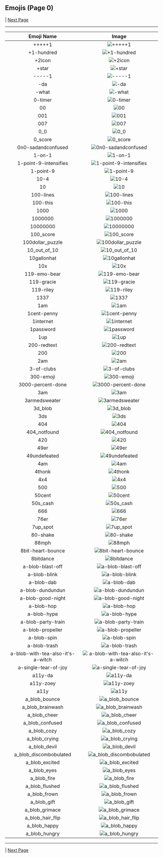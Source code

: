 
## Emojis (Page 0)


  | [Next Page](/docs/hc/page-a-0001.md)

<hr />

|Emoji Name|Image|
| :-: | :-: |
|+++++1| ![+++++1](/emojis/hc/+++++1.png)|
|+1-hundred| ![+1-hundred](/emojis/hc/+1-hundred.png)|
|+2icon| ![+2icon](/emojis/hc/+2icon.png)|
|+star| ![+star](/emojis/hc/+star.png)|
|-----1| ![-----1](/emojis/hc/-----1.png)|
|-da| ![-da](/emojis/hc/-da.png)|
|-what| ![-what](/emojis/hc/-what.png)|
|0-timer| ![0-timer](/emojis/hc/0-timer.png)|
|00| ![00](/emojis/hc/00.png)|
|001| ![001](/emojis/hc/001.png)|
|007| ![007](/emojis/hc/007.png)|
|0_0| ![0_0](/emojis/hc/0_0.gif)|
|0_score| ![0_score](/emojis/hc/0_score.gif)|
|0n0-sadandconfused| ![0n0-sadandconfused](/emojis/hc/0n0-sadandconfused.png)|
|1-on-1| ![1-on-1](/emojis/hc/1-on-1.png)|
|1-point-9-intensifies| ![1-point-9-intensifies](/emojis/hc/1-point-9-intensifies.gif)|
|1-point-9| ![1-point-9](/emojis/hc/1-point-9.png)|
|10-4| ![10-4](/emojis/hc/10-4.png)|
|10| ![10](/emojis/hc/10.gif)|
|100-lines| ![100-lines](/emojis/hc/100-lines.gif)|
|100-this| ![100-this](/emojis/hc/100-this.png)|
|1000| ![1000](/emojis/hc/1000.png)|
|1000000| ![1000000](/emojis/hc/1000000.png)|
|10000000| ![10000000](/emojis/hc/10000000.gif)|
|100_score| ![100_score](/emojis/hc/100_score.gif)|
|100dollar_puzzle| ![100dollar_puzzle](/emojis/hc/100dollar_puzzle.jpg)|
|10_out_of_10| ![10_out_of_10](/emojis/hc/10_out_of_10.gif)|
|10gallonhat| ![10gallonhat](/emojis/hc/10gallonhat.png)|
|10x| ![10x](/emojis/hc/10x.png)|
|119-emo-bear| ![119-emo-bear](/emojis/hc/119-emo-bear.jpg)|
|119-gracie| ![119-gracie](/emojis/hc/119-gracie.jpg)|
|119-riley| ![119-riley](/emojis/hc/119-riley.jpg)|
|1337| ![1337](/emojis/hc/1337.png)|
|1am| ![1am](/emojis/hc/1am.png)|
|1cent-penny| ![1cent-penny](/emojis/hc/1cent-penny.png)|
|1internet| ![1internet](/emojis/hc/1internet.png)|
|1password| ![1password](/emojis/hc/1password.png)|
|1up| ![1up](/emojis/hc/1up.png)|
|200-redtext| ![200-redtext](/emojis/hc/200-redtext.png)|
|200| ![200](/emojis/hc/200.jpg)|
|2am| ![2am](/emojis/hc/2am.png)|
|3-of-clubs| ![3-of-clubs](/emojis/hc/3-of-clubs.png)|
|300-emoji| ![300-emoji](/emojis/hc/300-emoji.jpg)|
|3000-percent-done| ![3000-percent-done](/emojis/hc/3000-percent-done.png)|
|3am| ![3am](/emojis/hc/3am.png)|
|3armedsweater| ![3armedsweater](/emojis/hc/3armedsweater.jpg)|
|3d_blob| ![3d_blob](/emojis/hc/3d_blob.png)|
|3ds| ![3ds](/emojis/hc/3ds.jpg)|
|404| ![404](/emojis/hc/404.png)|
|404_notfound| ![404_notfound](/emojis/hc/404_notfound.jpg)|
|420| ![420](/emojis/hc/420.png)|
|49er| ![49er](/emojis/hc/49er.png)|
|49undefeated| ![49undefeated](/emojis/hc/49undefeated.jpg)|
|4am| ![4am](/emojis/hc/4am.png)|
|4thonk| ![4thonk](/emojis/hc/4thonk.png)|
|4x4| ![4x4](/emojis/hc/4x4.png)|
|500| ![500](/emojis/hc/500.png)|
|50cent| ![50cent](/emojis/hc/50cent.png)|
|50s_cash| ![50s_cash](/emojis/hc/50s_cash.gif)|
|666| ![666](/emojis/hc/666.png)|
|76er| ![76er](/emojis/hc/76er.png)|
|7up_spot| ![7up_spot](/emojis/hc/7up_spot.png)|
|80-shake| ![80-shake](/emojis/hc/80-shake.gif)|
|88mph| ![88mph](/emojis/hc/88mph.gif)|
|8bit-heart-bounce| ![8bit-heart-bounce](/emojis/hc/8bit-heart-bounce.gif)|
|8bitdance| ![8bitdance](/emojis/hc/8bitdance.gif)|
|a-blob-blast-off| ![a-blob-blast-off](/emojis/hc/a-blob-blast-off.gif)|
|a-blob-blink| ![a-blob-blink](/emojis/hc/a-blob-blink.gif)|
|a-blob-dab| ![a-blob-dab](/emojis/hc/a-blob-dab.gif)|
|a-blob-dundundun| ![a-blob-dundundun](/emojis/hc/a-blob-dundundun.gif)|
|a-blob-good-night| ![a-blob-good-night](/emojis/hc/a-blob-good-night.gif)|
|a-blob-hop| ![a-blob-hop](/emojis/hc/a-blob-hop.gif)|
|a-blob-hype| ![a-blob-hype](/emojis/hc/a-blob-hype.gif)|
|a-blob-party-train| ![a-blob-party-train](/emojis/hc/a-blob-party-train.gif)|
|a-blob-propeller| ![a-blob-propeller](/emojis/hc/a-blob-propeller.gif)|
|a-blob-spin| ![a-blob-spin](/emojis/hc/a-blob-spin.gif)|
|a-blob-trash| ![a-blob-trash](/emojis/hc/a-blob-trash.gif)|
|a-blob-with-tea-also-it's-a-witch| ![a-blob-with-tea-also-it's-a-witch](/emojis/hc/a-blob-with-tea-also-it's-a-witch.png)|
|a-single-tear-of-joy| ![a-single-tear-of-joy](/emojis/hc/a-single-tear-of-joy.png)|
|a11y-da| ![a11y-da](/emojis/hc/a11y-da.png)|
|a11y-zoey| ![a11y-zoey](/emojis/hc/a11y-zoey.png)|
|a11y| ![a11y](/emojis/hc/a11y.png)|
|a_blob_bounce| ![a_blob_bounce](/emojis/hc/a_blob_bounce.gif)|
|a_blob_brainwash| ![a_blob_brainwash](/emojis/hc/a_blob_brainwash.gif)|
|a_blob_cheer| ![a_blob_cheer](/emojis/hc/a_blob_cheer.gif)|
|a_blob_confused| ![a_blob_confused](/emojis/hc/a_blob_confused.gif)|
|a_blob_cozy| ![a_blob_cozy](/emojis/hc/a_blob_cozy.png)|
|a_blob_crying| ![a_blob_crying](/emojis/hc/a_blob_crying.gif)|
|a_blob_devil| ![a_blob_devil](/emojis/hc/a_blob_devil.gif)|
|a_blob_discombobulated| ![a_blob_discombobulated](/emojis/hc/a_blob_discombobulated.gif)|
|a_blob_excited| ![a_blob_excited](/emojis/hc/a_blob_excited.gif)|
|a_blob_eyes| ![a_blob_eyes](/emojis/hc/a_blob_eyes.gif)|
|a_blob_fire| ![a_blob_fire](/emojis/hc/a_blob_fire.gif)|
|a_blob_flushed| ![a_blob_flushed](/emojis/hc/a_blob_flushed.gif)|
|a_blob_frown| ![a_blob_frown](/emojis/hc/a_blob_frown.gif)|
|a_blob_gift| ![a_blob_gift](/emojis/hc/a_blob_gift.gif)|
|a_blob_grimace| ![a_blob_grimace](/emojis/hc/a_blob_grimace.gif)|
|a_blob_hair_flip| ![a_blob_hair_flip](/emojis/hc/a_blob_hair_flip.gif)|
|a_blob_happy| ![a_blob_happy](/emojis/hc/a_blob_happy.gif)|
|a_blob_hungry| ![a_blob_hungry](/emojis/hc/a_blob_hungry.gif)|

<hr/>


  | [Next Page](/docs/hc/page-a-0001.md)